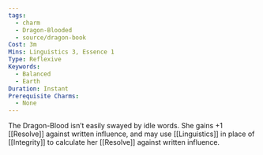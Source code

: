 ```yaml
---
tags:
  - charm
  - Dragon-Blooded
  - source/dragon-book
Cost: 3m
Mins: Linguistics 3, Essence 1
Type: Reflexive
Keywords:
  - Balanced
  - Earth
Duration: Instant
Prerequisite Charms:
  - None
---
```

The Dragon-Blood isn’t easily swayed by idle words. She gains +1 [[Resolve]] against written influence, and may use [[Linguistics]] in place of [[Integrity]] to calculate her [[Resolve]] against written influence.